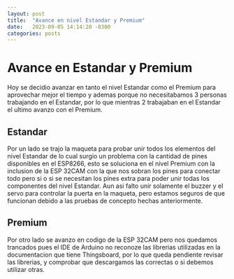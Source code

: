 ```yaml
---
layout: post
title:  "Avance en nivel Estandar y Premium"
date:   2023-09-05 14:14:20 -0300
categories: posts
---
```


# Avance en Estandar y Premium

Hoy se decidio avanzar en tanto el nivel Estandar como el Premium para aprovechar mejor el tiempo y ademas porque no necesitabamos 3 personas trabajando en el Estandar, por lo que mientras
2 trabajaban en el Estandar el ultimo avanzo con el Premium.

## Estandar 

Por un lado se trajo la maqueta para probar unir todos los elementos del nivel Estandar de lo cual surgio un problema
con la cantidad de pines disponibles en el ESP8266, esto se soluciona en el nivel Premium con la inclusion de la ESP 32CAM con la que nos sobran los pines para
conectar todo pero si o si se necesitan los pines extra para poder unir todas los componentes del nivel Estandar. Aun asi falto unir solamente el buzzer y el servo para controlar 
la puerta en la maqueta, pero estamos seguros de que funcionan debido a las pruebas de concepto hechas anteriormente.

## Premium

Por otro lado se avanzo en codigo de la ESP 32CAM pero nos quedamos trancados pues el IDE de Arduino no reconoze las librerias utilizadas en la documentacion que tiene Thingsboard, por lo que queda
pendiente revisar las librerias, y comprobar que descargamos las correctas o si debemos utilizar otras.
